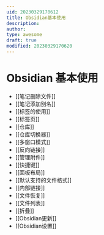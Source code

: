 ```yaml
---
uid: 20230329170612
title: Obsidian基本使用
description: 
author: 
type: awesome
draft: true
modified: 20230329170620
---
```


# Obsidian 基本使用

- [[笔记删除文件]]
- [[笔记添加别名]]
- [[标签的使用]]
- [[标签页]]
- [[仓库]]
- [[仓库切换器]]
- [[多窗口模式]]
- [[反向链接]]
- [[管理附件]]
- [[快捷键]]
- [[面板布局]]
- [[默认支持的文件格式]]
- [[内部链接]]
- [[文件恢复]]
- [[文件列表]]
- [[折叠]]
- [[Obsidian更新]]
- [[Obsidian设置]]